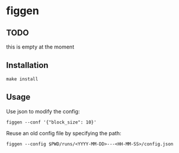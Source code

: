 # figgen

## TODO

this is empty at the moment

## Installation

```
make install
```

## Usage

Use json to modify the config:

```
figgen --conf '{"block_size": 10}'
```

Reuse an old config file by specifying the path:

```
figgen --config $PWD/runs/<YYYY-MM-DD>---<HH-MM-SS>/config.json
```
